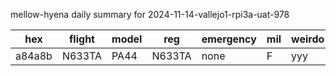 mellow-hyena daily summary for 2024-11-14-vallejo1-rpi3a-uat-978

|hex|flight|model|reg|emergency|mil|weirdo|
|--|--|--|--|--|--|--|
|a84a8b|N633TA|PA44|N633TA|none|F|yyy|
